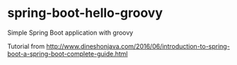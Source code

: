 # spring-boot-hello-groovy
Simple Spring Boot application with groovy

Tutorial from
http://www.dineshonjava.com/2016/06/introduction-to-spring-boot-a-spring-boot-complete-guide.html

